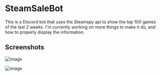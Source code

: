 # SteamSaleBot

This is a Discord bot that uses the Steamspy api to show the top 100 games of the last 2 weeks. I'm currently working on more things to make it do, and how to properly display the information.

## Screenshots

![image](https://user-images.githubusercontent.com/94879223/203452344-890a79f7-3cfe-4f53-82f0-1e79171acbd7.png)

![image](https://user-images.githubusercontent.com/94879223/203452298-fbe2bc49-f6d0-4a13-ab3f-a52cf01423c9.png)
